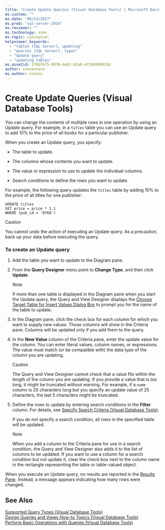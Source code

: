 ```yaml
---
title: "Create Update Queries (Visual Database Tools) | Microsoft Docs"
ms.custom: ""
ms.date: "06/13/2017"
ms.prod: "sql-server-2014"
ms.reviewer: ""
ms.technology: ssms
ms.topic: conceptual
helpviewer_keywords: 
  - "tables [SQL Server], updating"
  - "queries [SQL Server], types"
  - "Update query"
  - "updating tables"
ms.assetid: 178b7b75-8078-4e61-b2a8-4719b9d8033d
author: stevestein
ms.author: sstein
---
```

# Create Update Queries (Visual Database Tools)
  You can change the contents of multiple rows in one operation by using an Update query. For example, in a `titles` table you can use an Update query to add 10% to the price of all books for a particular publisher.  
  
 When you create an Update query, you specify:  
  
-   The table to update.  
  
-   The columns whose contents you want to update.  
  
-   The value or expression to use to update the individual columns.  
  
-   Search conditions to define the rows you want to update.  
  
 For example, the following query updates the `titles` table by adding 10% to the price of all titles for one publisher:  
  
```  
UPDATE titles  
SET price = price * 1.1  
WHERE (pub_id = '0766')  
```  
  
> [!CAUTION]  
>  You cannot undo the action of executing an Update query. As a precaution, back up your data before executing the query.  
  
### To create an Update query  
  
1.  Add the table you want to update to the Diagram pane.  
  
2.  From the **Query Designer** menu point to **Change Type**, and then click **Update**.  
  
    > [!NOTE]  
    >  If more than one table is displayed in the Diagram pane when you start the Update query, the Query and View Designer displays the [Choose Target Table for Insert Values Dialog Box](visual-database-tools.md) to prompt you for the name of the table to update.  
  
3.  In the Diagram pane, click the check box for each column for which you want to supply new values. Those columns will show in the Criteria pane. Columns will be updated only if you add them to the query.  
  
4.  In the **New Value** column of the Criteria pane, enter the update value for the column. You can enter literal values, column names, or expressions. The value must match (or be compatible with) the data type of the column you are updating.  
  
    > [!CAUTION]  
    >  The Query and View Designer cannot check that a value fits within the length of the column you are updating. If you provide a value that is too long, it might be truncated without warning. For example, if a `name` column is 20 characters long but you specify an update value of 25 characters, the last 5 characters might be truncated.  
  
5.  Define the rows to update by entering search conditions in the **Filter** column. For details, see [Specify Search Criteria &#40;Visual Database Tools&#41;](specify-search-criteria-visual-database-tools.md).  
  
     If you do not specify a search condition, all rows in the specified table will be updated.  
  
    > [!NOTE]  
    >  When you add a column to the Criteria pane for use in a search condition, the Query and View Designer also adds it to the list of columns to be updated. If you want to use a column for a search condition but not update it, clear the check box next to the column name in the rectangle representing the table or table-valued object.  
  
 When you execute an Update query, no results are reported in the [Results Pane](results-pane-visual-database-tools.md). Instead, a message appears indicating how many rows were changed.  
  
## See Also  
 [Supported Query Types &#40;Visual Database Tools&#41;](supported-query-types-visual-database-tools.md)   
 [Design Queries and Views How-to Topics &#40;Visual Database Tools&#41;](design-queries-and-views-how-to-topics-visual-database-tools.md)   
 [Perform Basic Operations with Queries &#40;Visual Database Tools&#41;](perform-basic-operations-with-queries-visual-database-tools.md)  
  
  
